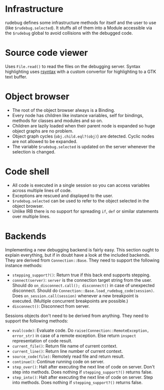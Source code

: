 # Infrastructure #

rudebug defines some infrastructure methods for itself and the user to use (like `$rudebug.selected`). It stuffs all of them into a Module accessible via the `$rudebug` global to avoid collisions with the debugged code.

# Source code viewer #

Uses `File.read()` to read the files on the debugging server. Syntax highlighting uses [rsyntax](http://syntax.rubyforge.org/) with a custom convertor for highlighting to a GTK text buffer.

# Object browser #

  * The root of the object browser always is a Binding.
  * Every node has children like instance variables, self for bindings, methods for classes and modules and so on.
  * Children are lazily loaded when their parent node is expanded so huge object graphs are no problem.
  * Object graph cycles (`obj.child.eql?(obj)`) are detected. Cyclic nodes are not allowed to be expanded.
  * The variable `$rudebug.selected` is updated on the server whenever the selection is changed.

# Code shell #

  * All code is executed in a single session so you can access variables across multiple lines of code.
  * Exceptions are rescued and displayed to the user.
  * `$rudebug.selected` can be used to refer to the object selected in the object browser.
  * Unlike IRB there is no support for spreading `if`, `def` or similar statements over multiple lines.

# Backends #
Implementing a new debugging backend is fairly easy. This section ought to explain everything, but if in doubt have a look at the included backends. They are derived from `Connection::Base`. They need to support the following instance methods:
  * `stepping_support?()`: Return true if this back end supports stepping.
  * `connect(server)`: `server` is the connection target string from the user. Should do `on_disconnect.call(); disconnect()` in case of unexpected disconnect. Should do `Connection::Base.load_rudebug_code(session)`. Does `on_session.call(session)` whenever a new breakpoint is executed. (Multiple concurrent breakpoints are possible.)
  * `disconnect()`: Disconnect from server.

Sessions objects don't need to be derived from anything. They need to support the following methods:
  * `eval(code)`: Evaluate code. Do `raise(Connection::RemoteException, error_str)` in case of a remote exception.  Else return `inspect` representation of code result.
  * `current_file()`: Return file name of current context.
  * `current_line()`: Return line number of current context.
  * `source_code(file)`: Remotely read file and return result.
  * `continue()`: Continue running code on server.
  * `step_over()`: Halt after executing the next line of code on server. Don't step into methods. Does nothing if `stepping_support?()` returns false.
  * `step_into()`: Halt after executing the next line of code on server. Step into methods. Does nothing if `stepping_support?()` returns false.
